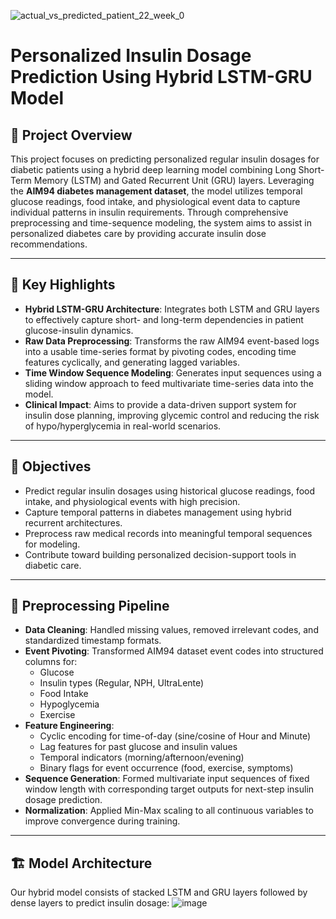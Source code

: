 ![actual_vs_predicted_patient_22_week_0](https://github.com/user-attachments/assets/74e9812c-495a-4f20-bfc6-f87445852eb7)
# Personalized Insulin Dosage Prediction Using Hybrid LSTM-GRU Model

## 🧠 Project Overview

This project focuses on predicting personalized regular insulin dosages for diabetic patients using a hybrid deep learning model combining Long Short-Term Memory (LSTM) and Gated Recurrent Unit (GRU) layers. Leveraging the **AIM94 diabetes management dataset**, the model utilizes temporal glucose readings, food intake, and physiological event data to capture individual patterns in insulin requirements. Through comprehensive preprocessing and time-sequence modeling, the system aims to assist in personalized diabetes care by providing accurate insulin dose recommendations.

---

## 🔑 Key Highlights

- **Hybrid LSTM-GRU Architecture**: Integrates both LSTM and GRU layers to effectively capture short- and long-term dependencies in patient glucose-insulin dynamics.
- **Raw Data Preprocessing**: Transforms the raw AIM94 event-based logs into a usable time-series format by pivoting codes, encoding time features cyclically, and generating lagged variables.
- **Time Window Sequence Modeling**: Generates input sequences using a sliding window approach to feed multivariate time-series data into the model.
- **Clinical Impact**: Aims to provide a data-driven support system for insulin dose planning, improving glycemic control and reducing the risk of hypo/hyperglycemia in real-world scenarios.

---

## 🎯 Objectives

- Predict regular insulin dosages using historical glucose readings, food intake, and physiological events with high precision.
- Capture temporal patterns in diabetes management using hybrid recurrent architectures.
- Preprocess raw medical records into meaningful temporal sequences for modeling.
- Contribute toward building personalized decision-support tools in diabetic care.

---

## 🧪 Preprocessing Pipeline

- **Data Cleaning**: Handled missing values, removed irrelevant codes, and standardized timestamp formats.
- **Event Pivoting**: Transformed AIM94 dataset event codes into structured columns for:
  - Glucose
  - Insulin types (Regular, NPH, UltraLente)
  - Food Intake
  - Hypoglycemia
  - Exercise
- **Feature Engineering**:
  - Cyclic encoding for time-of-day (sine/cosine of Hour and Minute)
  - Lag features for past glucose and insulin values
  - Temporal indicators (morning/afternoon/evening)
  - Binary flags for event occurrence (food, exercise, symptoms)
- **Sequence Generation**: Formed multivariate input sequences of fixed window length with corresponding target outputs for next-step insulin dosage prediction.
- **Normalization**: Applied Min-Max scaling to all continuous variables to improve convergence during training.

---

## 🏗️ Model Architecture

Our hybrid model consists of stacked LSTM and GRU layers followed by dense layers to predict insulin dosage:
![image](https://github.com/user-attachments/assets/31c96ea4-9e36-4a85-bb1a-42362e52eddf)



